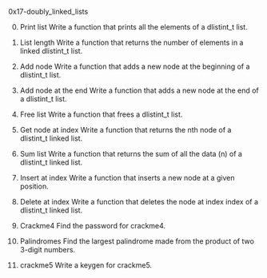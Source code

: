 0x17-doubly_linked_lists

0. Print list
Write a function that prints all the elements of a dlistint_t list.

1. List length
Write a function that returns the number of elements in a linked dlistint_t list.

2. Add node
Write a function that adds a new node at the beginning of a dlistint_t list.

3. Add node at the end
Write a function that adds a new node at the end of a dlistint_t list.

4. Free list
Write a function that frees a dlistint_t list.

5. Get node at index
Write a function that returns the nth node of a dlistint_t linked list.

6. Sum list
Write a function that returns the sum of all the data (n) of a dlistint_t linked list.

7. Insert at index
Write a function that inserts a new node at a given position.

8. Delete at index
Write a function that deletes the node at index index of a dlistint_t linked list.

9. Crackme4
Find the password for crackme4.

10. Palindromes
Find the largest palindrome made from the product of two 3-digit numbers.

11. crackme5
Write a keygen for crackme5.

